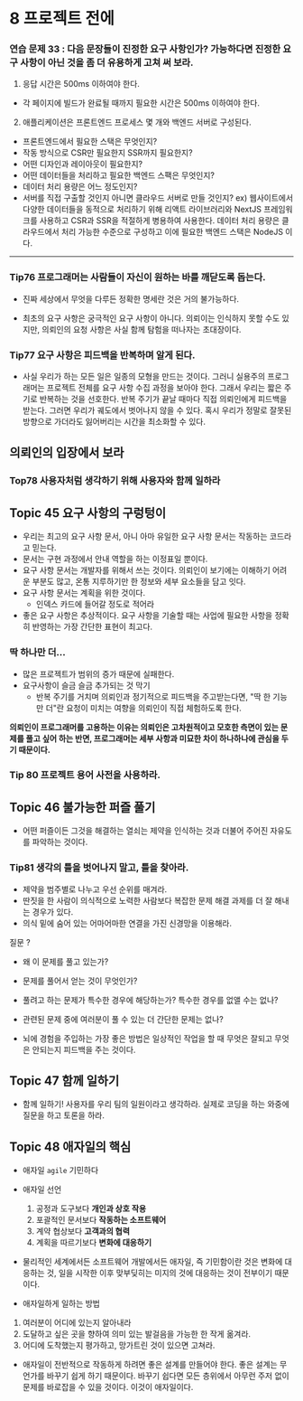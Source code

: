 # 8 프로젝트 전에

### 연습 문제 33 : 다음 문장들이 진정한 요구 사항인가? 가능하다면 진정한 요구 사항이 아닌 것을 좀 더 유용하게 고쳐 써 보라.

1. 응답 시간은 500ms 이하여야 한다.

- 각 페이지에 빌드가 완료될 때까지 필요한 시간은 500ms 이하여야 한다.

2. 애플리케이션은 프론트엔드 프로세스 몇 개와 백엔드 서버로 구성된다.

- 프론트엔드에서 필요한 스택은 무엇인지?
- 작동 방식으로 CSR만 필요한지 SSR까지 필요한지?
- 어떤 디자인과 레이아웃이 필요한지?
- 어떤 데이터들을 처리하고 필요한 백엔드 스팩은 무엇인지?
- 데이터 처리 용량은 어느 정도인지?
- 서버를 직접 구출할 것인지 아니면 클라우드 서버로 만들 것인지?
  ex) 웹사이트에서 다양한 데이터들을 동적으로 처리하기 위해 리액트 라이브러리와 NextJS 프레임워크를 사용하고 CSR과 SSR을 적절하게 병용하여 사용한다. 데이터 처리 용량은 클라우드에서 처리 가능한 수준으로 구성하고 이에 필요한 백엔드 스택은 NodeJS 이다.

---

### Tip76 프로그래머는 사람들이 자신이 원하는 바를 깨닫도록 돕는다.

- 진짜 세상에서 무엇을 다루든 정확한 명세란 것은 거의 불가능하다.

- 최초의 요구 사항은 궁극적인 요구 사항이 아니다. 의뢰이는 인식하지 못할 수도 있지만, 의뢰인의 요청 사항은 사실 함께 탐험을 떠나자는 초대장이다.

### Tip77 요구 사항은 피드백을 반복하며 알게 된다.

- 사실 우리가 하는 모든 일은 일종의 모형을 만드는 것이다. 그러니 실용주의 프로그래머는 프로젝트 전체를 요구 사항 수집 과정을 보아야 한다. 그래서 우리는 짧은 주기로 반복하는 것을 선호한다. 반복 주기가 끝날 때마다 직접 의뢰인에게 피드백을 받는다. 그러면 우리가 궤도에서 벗어나지 않을 수 있다. 혹시 우리가 정말로 잘못된 방향으로 가더라도 잃어버리는 시간을 최소화할 수 있다.

## 의뢰인의 입장에서 보라

### Top78 사용자처럼 생각하기 위해 사용자와 함께 일하라

## Topic 45 요구 사항의 구렁텅이

- 우리는 최고의 요구 사항 문서, 아니 아마 유일한 요구 사항 문서는 작동하는 코드라고 믿는다.
- 문서는 구현 과정에서 안내 역할을 하는 이정표일 뿐이다.
- 요구 사항 문서는 개발자를 위해서 쓰는 것이다. 의뢰인이 보기에는 이해하기 어려운 부분도 많고, 온통 지루하기만 한 정보와 세부 요소들을 담고 잇다.
- 요구 사항 문서는 계획을 위한 것이다.
  - 인덱스 카드에 들어갈 정도로 적어라
- 좋은 요구 사항은 추상적이다. 요구 사항을 기술할 때는 사업에 필요한 사항을 정확히 반영하는 가장 간단한 표현이 최고다.

### 딱 하나만 더...

- 많은 프로젝트가 범위의 증가 때문에 실패한다.
- 요구사항이 슬금 슬금 추가되는 것 막기
  - 반복 주기를 거치며 의뢰인과 정기적으로 피드백을 주고받는다면, "딱 한 기능만 더"란 요청이 미치는 여향을 의뢰인이 직접 체험하도록 한다.

**의뢰인이 프로그래머를 고용하는 이유는 의뢰인은 고차원적이고 모호한 측면이 있는 문제를 풀고 싶어 하는 반면, 프로그래머는 세부 사항과 미묘한 차이 하나하나에 관심을 두기 때문이다.**

### Tip 80 프로젝트 용어 사전을 사용하라.

## Topic 46 불가능한 퍼즐 풀기

- 어떤 퍼즐이든 그것을 해결하는 열쇠는 제약을 인식하는 것과 더불어 주어진 자유도를 파악하는 것이다.

### Tip81 생각의 틀을 벗어나지 말고, 틀을 찾아라.

- 제약을 범주별로 나누고 우선 순위를 매겨라.
- 딴짓을 한 사람이 의식적으로 노력한 사람보다 복잡한 문제 해결 과제를 더 잘 해내는 경우가 있다.
- 의식 밑에 숨어 있는 어마어마한 연결을 가진 신경망을 이용해라.

질문 ?

- 왜 이 문제를 풀고 있는가?
- 문제를 풀어서 얻는 것이 무엇인가?
- 풀려고 하는 문제가 특수한 경우에 해당하는가? 특수한 경우를 없앨 수는 없나?
- 관련된 문제 중에 여러분이 풀 수 있는 더 간단한 문제는 없나?

- 뇌에 경험을 주입하는 가장 좋은 방법은 일상적인 작업을 할 때 무엇은 잘되고 무엇은 안되는지 피드백을 주는 것이다.

## Topic 47 함께 일하기

- 함께 일하기! 사용자를 우리 팀의 일원이라고 생각하라. 실제로 코딩을 하는 와중에 질문을 하고 토론을 하라.

## Topic 48 애자일의 핵심

- 애자일 `agile` 기민하다
- 애자일 선언

  1. 공정과 도구보다 **개인과 상호 작용**
  2. 포괄적인 문서보다 **작동하는 소프트웨어**
  3. 계약 협상보다 **고객과의 협력**
  4. 계획을 따르기보다 **변화에 대응하기**

- 물리적인 세계에서든 소프트웨어 개발에서든 애자일, 즉 기민함이란 것은 변화에 대응하는 것, 일을 시작한 이후 맞부딪히는 미지의 것에 대응하는 것이 전부이기 때문이다.

- 애자일하게 일하는 방법

1. 여러분이 어디에 있는지 알아내라
2. 도달하고 싶은 곳을 향하여 의미 있는 발걸음을 가능한 한 작게 옮겨라.
3. 어디에 도착했는지 평가하고, 망가트린 것이 있으면 고쳐라.

- 애자일이 전반적으로 작동하게 하려면 좋은 설계를 만들어야 한다. 좋은 설계는 무언가를 바꾸기 쉽게 하기 때문이다. 바꾸기 쉽다면 모든 층위에서 아무런 주저 없이 문제를 바로잡을 수 있을 것이다. 이것이 애자일이다.
